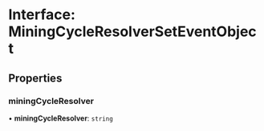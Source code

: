 # Interface: MiningCycleResolverSetEventObject

## Properties

### miningCycleResolver

• **miningCycleResolver**: `string`
